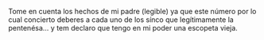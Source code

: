 Tome en cuenta los hechos de mi padre (legible) ya que este número por lo cual concierto deberes a cada uno de los sínco que legítimamente la pentenésa... y tem declaro que tengo en mi poder una escopeta vieja.